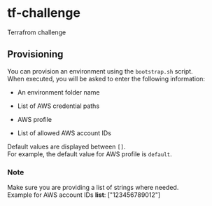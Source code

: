 # tf-challenge

Terrafrom challenge

## Provisioning

You can provision an environment using the `bootstrap.sh` script.  
When executed, you will be asked to enter the following information:

- An environment folder name

- List of AWS credential paths

- AWS profile

- List of allowed AWS account IDs

Default values are displayed between `[]`.  
For example, the default value for AWS profile is `default`.

### Note
Make sure you are providing a list of strings where needed.  
Example for AWS account IDs __list__: ["123456789012"]
